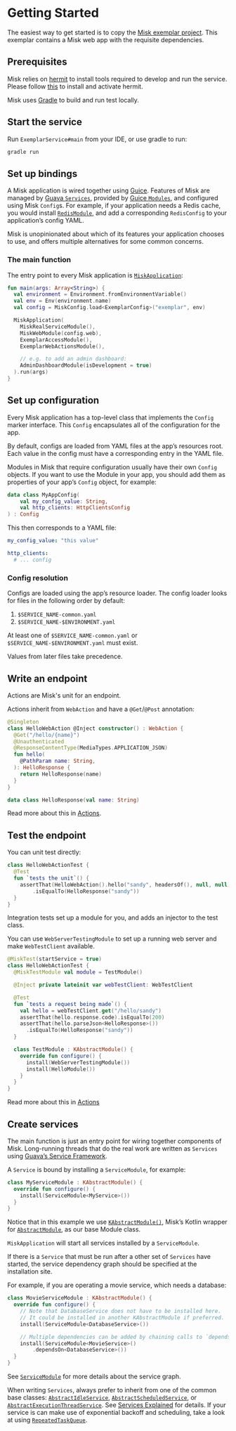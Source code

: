 Getting Started
===============

The easiest way to get started is to copy the 
[Misk exemplar project](https://github.com/cashapp/misk/tree/master/samples/exemplar). This exemplar 
contains a Misk web app with the requisite dependencies.

## Prerequisites

Misk relies on [hermit][hermit] to install tools required to develop and run the service.
Please follow [this](https://cashapp.github.io/hermit/) to install and activate hermit.

Misk uses [Gradle][gradle] to build and run test locally.

## Start the service

Run `ExemplarService#main` from your IDE, or use gradle to run:

```bash
gradle run
```

## Set up bindings

A Misk application is wired together using [Guice](https://github.com/google/guice). Features of
Misk are managed by [Guava `Services`](https://github.com/google/guava/wiki/ServiceExplained),
provided by [Guice `Modules`](https://github.com/google/guice/wiki/GettingStarted), and configured
using Misk `Config`s. For example, if your application needs a Redis cache, you would install
[`RedisModule`](https://github.com/cashapp/misk/blob/master/misk-redis/src/main/kotlin/misk/redis/RedisModule.kt),
and add a corresponding `RedisConfig` to your application’s config YAML.

Misk is unopinionated about which of its features your application chooses to use, and offers
multiple alternatives for some common concerns.

### The main function
The entry point to every Misk application is
[`MiskApplication`](https://github.com/cashapp/misk/blob/master/misk/src/main/kotlin/misk/MiskApplication.kt):

```kotlin
fun main(args: Array<String>) {
  val environment = Environment.fromEnvironmentVariable()
  val env = Env(environment.name)
  val config = MiskConfig.load<ExemplarConfig>("exemplar", env)

  MiskApplication(
    MiskRealServiceModule(),
    MiskWebModule(config.web),
    ExemplarAccessModule(),
    ExemplarWebActionsModule(),

    // e.g. to add an admin dashboard:
    AdminDashboardModule(isDevelopment = true)
  ).run(args)
}
```

## Set up configuration

Every Misk application has a top-level class that implements the `Config` marker interface. This
`Config` encapsulates all of the configuration for the app.

By default, configs are loaded from YAML files at the app’s resources root. Each value in the config
must have a corresponding entry in the YAML file.

Modules in Misk that require configuration usually have their own `Config` objects. If you want to
use the Module in your app, you should add them as properties of your app’s `Config` object, for
example:

```kotlin
data class MyAppConfig(
    val my_config_value: String,
    val http_clients: HttpClientsConfig
) : Config
```

This then corresponds to a YAML file:

```yaml
my_config_value: "this value"

http_clients:
  # ... config
```

### Config resolution
Configs are loaded using the app’s resource loader. The config loader looks for files in the
following order by default:

1. `$SERVICE_NAME-common.yaml`
2. `$SERVICE_NAME-$ENVIRONMENT.yaml`

At least one of `$SERVICE_NAME-common.yaml` or `$SERVICE_NAME-$ENVIRONMENT.yaml` must exist. 

Values from later files take precedence.

## Write an endpoint

Actions are Misk's unit for an endpoint.

Actions inherit from `WebAction` and have a `@Get`/`@Post` annotation:

```kotlin
@Singleton
class HelloWebAction @Inject constructor() : WebAction {
  @Get("/hello/{name}")
  @Unauthenticated
  @ResponseContentType(MediaTypes.APPLICATION_JSON)
  fun hello(
    @PathParam name: String,
  ): HelloResponse {
    return HelloResponse(name)
  }
}

data class HelloResponse(val name: String)
```

Read more about this in [Actions](./actions.md).

## Test the endpoint

You can unit test directly:
```kotlin
class HelloWebActionTest {
  @Test
  fun `tests the unit`() {
    assertThat(HelloWebAction().hello("sandy", headersOf(), null, null))
        .isEqualTo(HelloResponse("sandy"))
  }
}
```

Integration tests set up a module for you, and adds an injector to the test class.

You can use `WebServerTestingModule` to set up a running web server and make `WebTestClient` 
available.

```kotlin
@MiskTest(startService = true)
class HelloWebActionTest {
  @MiskTestModule val module = TestModule()

  @Inject private lateinit var webTestClient: WebTestClient

  @Test
  fun `tests a request being made`() {
    val hello = webTestClient.get("/hello/sandy")
    assertThat(hello.response.code).isEqualTo(200)
    assertThat(hello.parseJson<HelloResponse>())
      .isEqualTo(HelloResponse("sandy"))
  }

  class TestModule : KAbstractModule() {
    override fun configure() {
      install(WebServerTestingModule())
      install(HelloModule())
    }
  }
}
```

Read more about this in [Actions](actions.md#testing)

## Create services

The main function is just an entry point for wiring together components of Misk. Long-running
threads that do the real work are written as `Services` using [Guava’s Service
Framework](https://github.com/google/guava/wiki/ServiceExplained).

A `Service` is bound by installing a `ServiceModule`, for example:
```kotlin
class MyServiceModule : KAbstractModule() {
  override fun configure() {
    install(ServiceModule<MyService>())
  }
}
```

Notice that in this example we use
[`KAbstractModule()`](https://github.com/square/misk/blob/master/misk/src/main/kotlin/misk/inject/KAbstractModule.kt),
Misk’s Kotlin wrapper for
[`AbstractModule`](https://google.github.io/guice/api-docs/latest/javadoc/index.html?com/google/inject/AbstractModule.html),
as our base Module class.

`MiskApplication` will start all services installed by a `ServiceModule`.

If there is a `Service` that must be run after a other set of `Services` have started, the
service dependency graph should be specified at the installation site.

For example, if you are operating a movie service, which needs a database:
```kotlin
class MovieServiceModule : KAbstractModule() {
  override fun configure() {
    // Note that DatabaseService does not have to be installed here.
    // It could be installed in another KAbstractModule if preferred.
    install(ServiceModule<DatabaseService>())

    // Multiple dependencies can be added by chaining calls to `dependsOn`.
    install(ServiceModule<MovieService>()
        .dependsOn<DatabaseService>())
  }
}
```
See [`ServiceModule`](./0.x/misk-service/misk-service/misk/-service-module/index.md) for more details about the 
service graph.

When writing `Services`, always prefer to inherit from one of the common base classes:
[`AbstractIdleService`](https://google.github.io/guava/releases/19.0/api/docs/com/google/common/util/concurrent/AbstractIdleService.html),
[`AbstractScheduledService`](https://google.github.io/guava/releases/19.0/api/docs/com/google/common/util/concurrent/AbstractScheduledService.html),
or
[`AbstractExecutionThreadService`](https://google.github.io/guava/releases/19.0/api/docs/com/google/common/util/concurrent/AbstractExecutionThreadService.html).
See [Services Explained](https://github.com/google/guava/wiki/ServiceExplained) for details. If your
service is can make use of exponential backoff and scheduling, take a look at using
[`RepeatedTaskQueue`](https://github.com/cashapp/misk/blob/master/misk/src/main/kotlin/misk/tasks/RepeatedTaskQueue.kt).

[hermit]: https://cashapp.github.io/hermit/
[gradle]: https://gradle.org/
